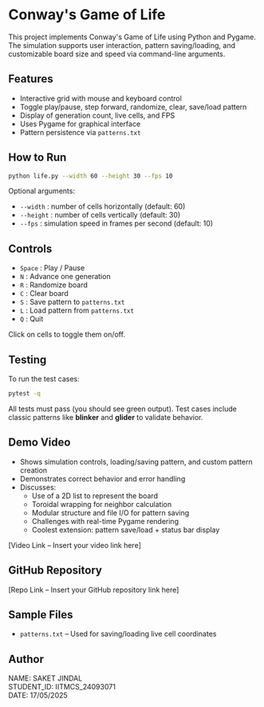 # Conway's Game of Life

This project implements Conway's Game of Life using Python and Pygame. The simulation supports user interaction, pattern saving/loading, and customizable board size and speed via command-line arguments.

## Features

- Interactive grid with mouse and keyboard control
- Toggle play/pause, step forward, randomize, clear, save/load pattern
- Display of generation count, live cells, and FPS
- Uses Pygame for graphical interface
- Pattern persistence via `patterns.txt`

## How to Run

```bash
python life.py --width 60 --height 30 --fps 10
```

Optional arguments:
- `--width` : number of cells horizontally (default: 60)
- `--height` : number of cells vertically (default: 30)
- `--fps` : simulation speed in frames per second (default: 10)

## Controls

- `Space` : Play / Pause
- `N` : Advance one generation
- `R` : Randomize board
- `C` : Clear board
- `S` : Save pattern to `patterns.txt`
- `L` : Load pattern from `patterns.txt`
- `Q` : Quit

Click on cells to toggle them on/off.

## Testing

To run the test cases:

```bash
pytest -q
```

All tests must pass (you should see green output). Test cases include classic patterns like **blinker** and **glider** to validate behavior.

## Demo Video

- Shows simulation controls, loading/saving pattern, and custom pattern creation
- Demonstrates correct behavior and error handling
- Discusses:
  - Use of a 2D list to represent the board
  - Toroidal wrapping for neighbor calculation
  - Modular structure and file I/O for pattern saving
  - Challenges with real-time Pygame rendering
  - Coolest extension: pattern save/load + status bar display

[Video Link – Insert your video link here]

## GitHub Repository

[Repo Link – Insert your GitHub repository link here]

## Sample Files

- `patterns.txt` – Used for saving/loading live cell coordinates

## Author

NAME: SAKET JINDAL  
STUDENT_ID: IITMCS_24093071  
DATE: 17/05/2025
